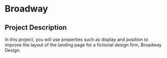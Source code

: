 # Broadway

## Project Description
In this project, you will use properties such as display and position to improve the layout of the landing page for a fictional design firm, Broadway Design.